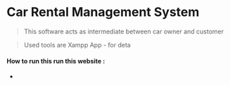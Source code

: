 # Car Rental Management System

> This  software acts as intermediate between car owner and customer

> Used tools are 
> Xampp App - for deta

#### How to run this run this website :

*
